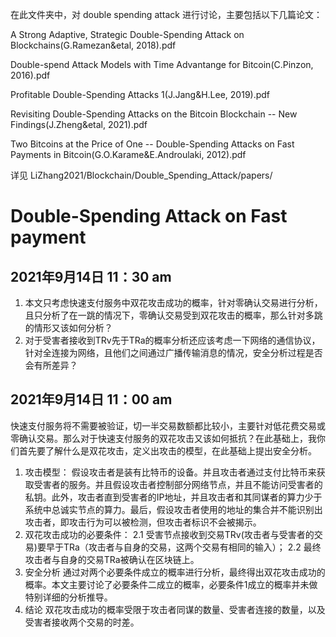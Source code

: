 在此文件夹中，对 double spending attack 进行讨论，主要包括以下几篇论文：

A Strong Adaptive, Strategic Double-Spending Attack on Blockchains(G.Ramezan&etal, 2018).pdf

Double-spend Attack Models with Time Advantange for Bitcoin(C.Pinzon, 2016).pdf

Profitable Double-Spending Attacks 1(J.Jang&H.Lee, 2019).pdf

Revisiting Double-Spending Attacks on the Bitcoin Blockchain -- New Findings(J.Zheng&etal, 2021).pdf

Two Bitcoins at the Price of One -- Double-Spending Attacks on Fast Payments in Bitcoin(G.O.Karame&E.Androulaki, 2012).pdf

详见 LiZhang2021/Blockchain/Double_Spending_Attack/papers/

# Double-Spending Attack on Fast payment

## 2021年9月14日 11：30 am
1. 本文只考虑快速支付服务中双花攻击成功的概率，针对零确认交易进行分析，且只分析了在一跳的情况下，零确认交易受到双花攻击的概率，那么针对多跳的情形又该如何分析？
2. 对于受害者接收到TRv先于TRa的概率分析还应该考虑一下网络的通信协议，针对全连接为网络，且他们之间通过广播传输消息的情况，安全分析过程是否会有所差异？

## 2021年9月14日 11：00 am
快速支付服务将不需要被验证，切一半交易数额都比较小，主要针对低花费交易或零确认交易。那么对于快速支付服务的双花攻击又该如何抵抗？在此基础上，我你们首先要了解什么是双花攻击，定义出攻击的模型，在此基础上提出安全分析。
1. 攻击模型： 假设攻击者是装有比特币的设备。并且攻击者通过支付比特币来获取受害者的服务。并且假设攻击者控制部分网络节点，并且不能访问受害者的私钥。此外，攻击者直到受害者的IP地址，并且攻击者和其同谋者的算力少于系统中总诚实节点的算力。最后，假设攻击者使用的地址的集合并不能识别出攻击者，即攻击行为可以被检测，但攻击者标识不会被揭示。
2. 双花攻击成功的必要条件：
2.1 受害节点接收到交易TRv(攻击者与受害者的交易)要早于TRa（攻击者与自身的交易，这两个交易有相同的输入）；
2.2 最终攻击者与自身的交易TRa被确认在区块链上。
3. 安全分析
通过对两个必要条件成立的概率进行分析，最终得出双花攻击成功的概率。本文主要讨论了必要条件二成立的概率，必要条件1成立的概率并未做特别详细的分析推导。
4. 结论
双花攻击成功的概率受限于攻击者同谋的数量、受害者连接的数量，以及受害者接收两个交易的时差。
